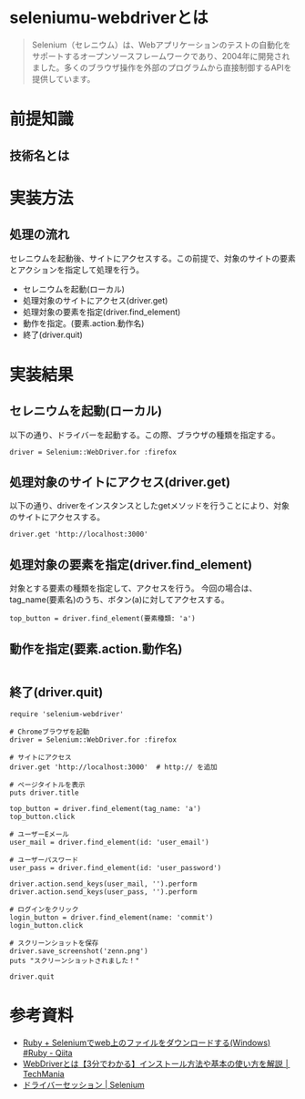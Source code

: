 # seleniumu-webdriverとは
> Selenium（セレニウム）は、Webアプリケーションのテストの自動化をサポートするオープンソースフレームワークであり、2004年に開発されました。多くのブラウザ操作を外部のプログラムから直接制御するAPIを提供しています。     

# 前提知識
## 技術名とは

# 実装方法
## 処理の流れ
セレニウムを起動後、サイトにアクセスする。この前提で、対象のサイトの要素とアクションを指定して処理を行う。

- セレニウムを起動(ローカル)
- 処理対象のサイトにアクセス(driver.get)
- 処理対象の要素を指定(driver.find_element)
- 動作を指定。(要素.action.動作名)
- 終了(driver.quit)

# 実装結果

## セレニウムを起動(ローカル)
以下の通り、ドライバーを起動する。この際、ブラウザの種類を指定する。
```
driver = Selenium::WebDriver.for :firefox
```
## 処理対象のサイトにアクセス(driver.get)
以下の通り、driverをインスタンスとしたgetメソッドを行うことにより、対象のサイトにアクセスする。

```
driver.get 'http://localhost:3000'
```

## 処理対象の要素を指定(driver.find_element)
対象とする要素の種類を指定して、アクセスを行う。
今回の場合は、tag_name(要素名)のうち、ボタン(a)に対してアクセスする。
```
top_button = driver.find_element(要素種類: 'a')
```

## 動作を指定(要素.action.動作名)

```

```

## 終了(driver.quit)


```
require 'selenium-webdriver'

# Chromeブラウザを起動
driver = Selenium::WebDriver.for :firefox

# サイトにアクセス
driver.get 'http://localhost:3000'  # http:// を追加

# ページタイトルを表示
puts driver.title

top_button = driver.find_element(tag_name: 'a')
top_button.click

# ユーザーEメール
user_mail = driver.find_element(id: 'user_email')

# ユーザーパスワード
user_pass = driver.find_element(id: 'user_password')

driver.action.send_keys(user_mail, '').perform
driver.action.send_keys(user_pass, '').perform

# ログインをクリック
login_button = driver.find_element(name: 'commit')
login_button.click

# スクリーンショットを保存
driver.save_screenshot('zenn.png')
puts "スクリーンショットされました！"

driver.quit
```


# 参考資料  
- [Ruby + Seleniumでweb上のファイルをダウンロードする(Windows) #Ruby - Qiita](https://qiita.com/kei3524848/items/c4bc486a5cda51158efe)
- [WebDriverとは【3分でわかる】インストール方法や基本の使い方を解説 │ TechMania](https://techmania.jp/blog/webdriver/)
- [ドライバーセッション | Selenium](https://www.selenium.dev/ja/documentation/webdriver/drivers/)
